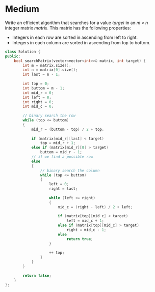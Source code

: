 # Medium

Write an efficient algorithm that searches for a value $target$ in an $m \times n$ integer matrix $matrix$. This matrix has the following properties:

- Integers in each row are sorted in ascending from left to right.
- Integers in each column are sorted in ascending from top to bottom.

```cpp
class Solution {
public:
    bool searchMatrix(vector<vector<int>>& matrix, int target) {
        int m = matrix.size();
        int n = matrix[0].size();
        int last = n - 1;
        
        int top = 0;
        int buttom = m - 1;
        int mid_r = 0;
        int left = 0;
        int right = 0;
        int mid_c = 0;
        
        // binary search the row
        while (top <= buttom)
        {
            mid_r = (buttom - top) / 2 + top;
            
            if (matrix[mid_r][last] < target)
                top = mid_r + 1;
            else if (matrix[mid_r][0] > target)
                buttom = mid_r - 1;
            // if we find a possible row
            else
            {
                // binary search the column
                while (top <= buttom)
                {
                    left = 0;
                    right = last;
                    
                    while (left <= right)
                    {
                        mid_c = (right - left) / 2 + left;
                        
                        if (matrix[top][mid_c] < target)
                            left = mid_c + 1;
                        else if (matrix[top][mid_c] > target)
                            right = mid_c - 1;
                        else
                            return true;
                    }
                    
                    ++ top;
                }
            }
        }
        
        return false;
    }
};
```
